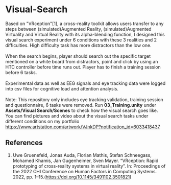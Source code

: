 # Visual-Search
Based on "VRception"[1], a cross-reality toolkit allows users transfer to any steps between (simulated)Augmented Reality, (simulated)Augmented Virtuality and Virtual Reality with its alpha-blending function, I designed this visual search experiment under 6 conditions with these 3 realities and 2 difficulties. High difficulty task has more distractors than the low one.
<br><br>When the search begins, player should search out the specific target mentioned on a white board from distractors, point and click by using an HTC controller before time runs out. Player has to finish a training session before 6 tasks.
<br><br>Experimental data as well as EEG signals and eye tracking data were logged into csv files for cognitive load and attention analysis.
<br><br>Note: This repository only includes eye tracking validation, training session and questionnaire, 6 tasks were removed. Run <b>03_Training.unity</b> under <b>Assets/Visual Search/Scenes</b> to check how the visual search goes like. You can find pictures and video about the visual search tasks under different conditions on my portfolio https://www.artstation.com/artwork/VJnkDP?notification_id=6033418437 

## References
1. Uwe Gruenefeld, Jonas Auda, Florian Mathis, Stefan Schneegass, Mohamed Khamis, Jan Gugenheimer, Sven Mayer. “VRception: Rapid prototyping of cross-reality systems in virtual reality”. In: Proceedings of the 2022 CHI Conference on Human Factors in Computing Systems. 2022, pp. 1–15.(https://doi.org/10.1145/3491102.3501821)
